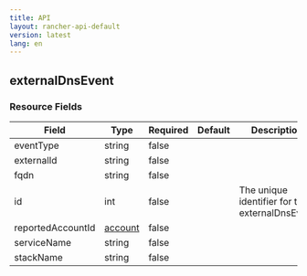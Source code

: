 ```yaml
---
title: API
layout: rancher-api-default
version: latest
lang: en
---
```


## externalDnsEvent





### Resource Fields

Field | Type | Required | Default | Description
---|---|---|---|---
eventType | string | false |  | 
externalId | string | false |  | 
fqdn | string | false |  | 
id | int | false |  | The unique identifier for the externalDnsEvent
reportedAccountId | [account]({{site.baseurl}}/rancher/{{page.version}}/{{page.lang}}/api/api-resources/account/) | false |  | 
serviceName | string | false |  | 
stackName | string | false |  | 

